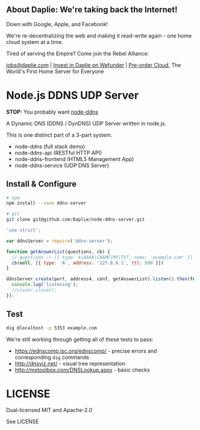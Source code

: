 <!-- AD_TPL_BEGIN -->

About Daplie: We're taking back the Internet!
--------------

Down with Google, Apple, and Facebook!

We're re-decentralizing the web and making it read-write again - one home cloud system at a time.

Tired of serving the Empire? Come join the Rebel Alliance:

<a href="mailto:jobs@daplie.com">jobs@daplie.com</a> | [Invest in Daplie on Wefunder](https://daplie.com/invest/) | [Pre-order Cloud](https://daplie.com/preorder/), The World's First Home Server for Everyone

<!-- AD_TPL_END -->

Node.js DDNS UDP Server
======

**STOP:** You probably want [node-ddns](https://github.com/Daplie/node-ddns)

A Dynamic DNS (DDNS / DynDNS) UDP Server written in node.js.

This is one distinct part of a 3-part system.

  * node-ddns (full stack demo)
  * node-ddns-api (RESTful HTTP API)
  * node-ddns-frontend (HTML5 Management App)
  * node-ddns-service (UDP DNS Server)

Install & Configure
-------------------

```bash
# npm
npm install --save ddns-server

# git
git clone git@github.com:Daplie/node-ddns-server.git
```

```javascript
'use strict';

var ddnsServer = require('ddns-server');

function getAnswerList(questions, cb) {
  // questions -> [{ type: A|AAAA|CNAME|MX|TXT, name: 'example.com' }]
  cb(null, [{ type: 'A', address: '127.0.0.1', ttl: 600 }])
}

ddnsServer.create(port, address4, conf, getAnswerList).listen().then(function (closer) {
  console.log('listening');
  //closer.close();
});
```

Test
----

```bash
dig @localhost -p 5353 example.com
```

We're still working through getting all of these tests to pass:

* https://ednscomp.isc.org/ednscomp/ - precise errors and corresponding `dig` commands
* http://dnsviz.net/ - visual tree representation
* http://mxtoolbox.com/DNSLookup.aspx - basic checks

LICENSE
=======

Dual-licensed MIT and Apache-2.0

See LICENSE
